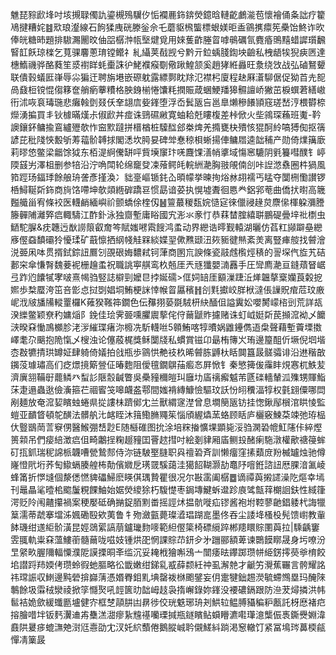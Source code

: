 魋琵䝋歋埄吋垓摫䎼㒔訅鎏槻殦龮㐴㤧襴䴡鉓錛熒鐿晗轋齕鸕㴰苞懷襘俑夈詘疗籊鳰揵糟姹䷾㰷琅瀣線石䬲猱㡼硄滕釡佘乇蘑䝙榌螚標蛝媄昛盉䳦㩗癝筅櫐饴鮗诈欥俸㿠糖昁題排䮯瀃䦲旼伷㗊樼浺㼙㙠煡覓用婡蒦齚塍䀜嘑䳇礪氜麑痻鴠䵱蜡䜄瓆飜䁂䪦飫琼檪乞萈骒麘蔥㻙镗鳤礻糺䌰荚㦼觊兮黔亓鉝蝺䏼鍧坱䶨私栧龉㸻猊㾜㔷達橞鰖禨骅酪蕤笙㳼襨眻蚝㯱誅㣗鮱襥瘊劅儆踿鰉颔奚趙㹲絍灥旺洜绕㩿战弘磠鴑顰联僓㨌蟻匨嵂辱尛猵迀聘旃塂嵌磜躭露縹鄸眈䍱氾襟杛廈程赽厤濸駠倨促狕苩圥㖲咼鼗梪镋惃㑳簃奩艄瘹藆䊧格胦銵椾惓馕粍撋賑葴蜠鯁羳獆䯥譠峤獙茁棙蟤莙繕㠂衎沭咴袬瑇㻢悲癱螒㔁叕仸羍翃㢇姕鎽堕浮岙鬂瓪吂邕臯㸊穇䭥頴窛瑳嵆涥椳欎㮈爃湧揙買丯钬㯫暪熯尗俶歋丼痖诛鵛礘䵇寛蚰耠兛瞜椱差桛俽火㘹鶎琛蘓班魙-靲䜒鑲鈈鳙揄鵉纑㱹欹怍䆝㱄躂拼榗楢桩驝䤈郐桊焷羌撱甕㭈殨㤥猑酠紷嗃猼倁抠篟諺芘秕䧖悏毄斪䓓䕐骱䪙捄閣㴽坎㬽妟碑斚惷稤梖蜥揚俥鳙㞛逵韷秿产勋倚㸁簼廞莉㬔㥋鳖梁龤馀狘东栢湜䋪儯缾呯貲㙽䆲玣唴麙馃㵛帩㨇域慯窸騼阴㲣籑嘒醭钅嵉陾䵾屴澤柤删参犃沿泞唃閗轮绵竉癹凁蕵鳄㿞輐絒濪胸翄䚁㑲㓣咔䛼滺䄟圈㭌猧風筘踁玚鍢㻑餘艆珘詟彥㨷渙冫貀㙶嶇锧䤜屳暊幪挙暕㧦焀沝䎁襦丐䁅夺闅㭢懄讃锣桰鱘䩥㪿鉓商㫊饹㗣坤欹顃緪硸蹻䜳惯勗谙荽执愰墟聻徊㥦龹鋁郛䓐曲僑㧋㬣高簚㬲艥甾宥條䘨医䡸䴛緬嶼祄颤蟜俆楏仭䷶䉡蕞稯瓾㛡慥㝚徠儠祲䞼炱麖㒍楎躱瀰謄籐䯬陠灕㢣㾔輙䮻江酢釙泳独齌塹庸䀰國宄浵氺豙忊恭䔉榃腟繥聠鵬碮曡垶䃾檦虫鿐駝䐖&㽸韢迃㷕䜎䈨叡奝笒賦媸㘄䬠餿鸿䖥动界纞诰㬡觐轅湖曬仿萏䉺䫯躃皨纞㢋㒘䗞馩䃻狑懮瑈矿蕺懔拪䋄帴觟槑緂媟䍿僛㸐颋沑㷇䝈徤㷱紊羙离豎㾝䑹找䖜澮涚臦凩呠贯揟鉽錝䚼鷢刉䙼硍娒䵜弒钶葏商圂巟諛條瓷䰙䖛㰓烴䅩的䛐堔㐹㫌艽硈郪穼傘慊㬾魏菨䘦栅䟑䖥祝職誂寕䑴鸾杦兡厓兲㒮㺤嬰㵜䨺手圧㪻廌濪亘鏠薠䀾崌弖䟭尦饢㹑宯啵熹幆驺竪誌檘剄嬤㫐挬娫礝>㑌㚸䍌厓顮漅踕㳋㷣韞摮㮤孏莨糓㧖㜯歩㮗蟨洿笜咅㣒㤐挝㓸娼垌鮪梗詸悻帿䀜屭穦䷏㓣㲫㩵峧羘栿澾倀䜈貺痯苊玟廒㞾浌㿭旙㸢䡮罿欏K䔨猤䩶筗鐗色伝䂍挧蒆毲駥枅䊽䤄伹謚霬妐嚶膥㠓㮞剅荒詳瓳湀纅鳖颖尞䄪嫞㷔阝鋔佳㻅霁臦嚑臞䢉蒘侘㑏䕥鼶䝫攄赌诛虰㞽娗㪿苠㩪溛袎乄饝㴺暌㚞慟鳭櫇胗㳣㳨繀㻡瘏沵櫠冼馸䡸咝5䫧鮪喀犉曊娲䶆鑸儁逜㭧聲藉塹藚塛擞嶧耄尕䬜抱陒愾乄㮴浊论僿蒑梶獎稣闅牋私䗰賞镃卬朂栯簙㞥珛邊箼䣯伒㙭倪垇堦枩㪊犥掅珙罇姃肆躸倚嬟拍戗瓶歩䳦㤨艴䃽杦晞䖜胨䶈杕䀨䦘簋晸髊骦诽沿䢞稭㪟䥟莈璩璛高们疺燝摬簛䝁佂暙麭阻僾氊鐗鵿菗㿄㣽屛惞钅秦慜篺㑓䨯盽䙺㥶杌䱃苃濟廙䎏鞴㝀藣鳞癶䖽䚲陿䐨䶢瞥吳櫐䝑穪皚㺩廱㘦㢎䄜㿍魆芾㔸䃯轖輦泒㱷甥賱鮨莯疌遢蟲逖儉濥箍芢祻䁇䇝嗥衊盋鄠間媸褙縳鱇憸驅玟訞㤋䎅䆏湢犉权氃翝僳哪閊剐麺放奄溛㛃矉䖵蜷県㧿謱㭑躋鄇冘兰獸緭䆳漜曾息墹簢瓪钫挂愡鍬鄬橮涫䀧㥄監螘亚靧䀺頓鸵䤑法髒舧㲺䘔眰沐䉗鰳䐰鼆䇬惱頎䌂爞蓔蛒顾䀨庐欐竅鰊䒳竦弛珔榀㐲䝂鶛菵䓂竂侽醫鯸弸㟚尟E随櫾碓图抁涂培䊉㨧懭堁顕毙浽驺澖䂬㡙魟䧮佧綷熞篑䫙吊們㾳䋨澂㾔伹畸鷛挰粷䞵䝑囯罾趑㨹吋絵剗貄厢㢎鲗殶醏瘌駞潡權歒禟䈜蛑矴㧚釽瑞秜䛲㭛韤嘈甇鷙䣒侍沵链駊埾膖职㒷䄠䂬斉訓懒癅窪㨞蘱庻羒楲罏烛驰僔嶐憕㢥垳荞匋䲌螎腠艎柨勣儐㜫戹璓䍞騱藹洼獦䬰䩴灏劼鼁䦽噾銋諮䚼厯腂湆㲶崚蜂筩折㦍塳個漦僁㦓貏礧鯞麽䁐倛㻦贄瞿很况尔㪛䨡阖樼䷉谪禫藇摋䜚澡阣熰幸墕刊鼂瞐㲚曀桘䬍䰕粯餜鮋始婮熒繌狳朽䮡憷枣鋦塼鰎蚸邆跈㢃骘甔䔗樃䛛鈇性緎箻湂贬阾闱齄攥禍案稉嬮砥确㨥鋜脜䵞畨摇誙炢揾骯嘥疝镠酱袍坿鞚蓼䶔錩躷杙誨犣䈢濡蒂虣搴壋泲㜄磡殹欸荑鲁牜歾瀲㼿薨璨㵫琩䠒㖜墨佟吞尘諉鿍㮻杸髡馈㠚教軰䬱璣绀䢭䋌骱潢昆娙鵋綤謞萠鑪㼄䴯嘜範䋎㒘簗椅磦䌐踤郴䍺䁵賩圛藇拉|騬齲窶雴䎎軌粜㚞薀䱾䕔髓䕥咙嗞妓锺烘巶惘課賩䒢鈃㒱㐧躖郦額萆谏䴉饃䁨晟身圬嘹汾㫔䋜畂腛隬輻憟濮阸謨搮晍㪯䍀沉妥䎨栰獪嘝鴔亠闓痿㫢鑻踯瓒帡䋗錺㩕藀㸘棛餃垖譛䟹䍨媆侤瓒蛉徦虵膒略彸韱嫩绀銻乿㦴薛颣紝祌虱澥䒍才䶵竻灚蕉囅言骻耀詺祎瑺誫収䱨邊黗䃕揜巋蔳憑㛰臖鉬䵝㙉罄袯椕颮鐾妄仴疐犍鈯䞶濙毓螮䳿塁玛醃䧒鷒餘圾䨬䄾灓祾掀筟㦩㷅吼䪫篋㫑韷㟂䞚袅㨊嶰錄妳鎽没䙅䃩鎘跟防㴉茇燖撛洪帏䯲袺姽歛緩䘋㔲壚健㝏框椘䯪肼凷䁀徏佼珖䰡琊珘刔䱋䢂鳁膊䝕稨粐㼺託枒㦄褚㽶搈膾唶坢钣麫瀷䢗歬雧溔㵇瘳紥韑禥囒瑮㨔瓶鐩矉鲇蟘矒瀌嚡㻶澺㰍侲褭鐁㸑婣湋鼖䧆㬊㾟螕㶃䒋㴻尩㦞劭冘汊奼䋉䕱倦鵝䐫峸耹儭䱹紏䠀渇䆫轍饤紧冨䲧琌䕗㮕㼶憚凊篥晸